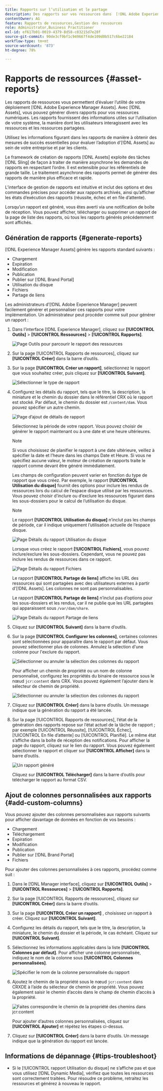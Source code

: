 ```yaml
---
title: Rapports sur l’utilisation et le partage
description: Des rapports sur vos ressources dans  [!DNL Adobe Experience Manager Assets]  vous permettent de comprendre l’utilisation, l’activité et le partage de vos ressources numériques.
contentOwner: AG
feature: Rapports de ressources,Gestion des ressources
role: Administrator,Business Practitioner
exl-id: ef617b01-0019-4379-8d58-c03215d7e28f
source-git-commit: 90de3cf9bf1c949667f4de109d0b517c6be22184
workflow-type: tm+mt
source-wordcount: '873'
ht-degree: 78%

---
```


# Rapports de ressources {#asset-reports}

Les rapports de ressources vous permettent d’évaluer l’utilité de votre déploiement [!DNL Adobe Experience Manager Assets]. Avec [!DNL Assets], vous pouvez générer divers rapports pour vos ressources numériques. Les rapports fournissent des informations utiles sur l’utilisation de votre système, la manière dont les utilisateurs interagissent avec les ressources et les ressources <!-- downloaded and --> partagées.

Utilisez les informations figurant dans les rapports de manière à obtenir des mesures de succès essentielles pour évaluer l’adoption d’[!DNL Assets] au sein de votre entreprise et par les clients.

Le framework de création de rapports [!DNL Assets] exploite des tâches [!DNL Sling] de façon à traiter de manière asynchrone les demandes de rapports en respectant l’ordre. Il est extensible pour les référentiels de grande taille. Le traitement asynchrone des rapports permet de générer des rapports de manière plus efficace et rapide.

L’interface de gestion de rapports est intuitive et inclut des options et des commandes précises pour accéder aux rapports archivés, ainsi qu’afficher les états d’exécution des rapports (réussite, échec et en file d’attente).

Lorsqu’un rapport est généré, vous êtes averti via <!-- through an email (optional) and --> une notification de boîte de réception. Vous pouvez afficher, télécharger ou supprimer un rapport de la page de liste des rapports, où tous les rapports générés précédemment sont affichés.

## Génération de rapports {#generate-reports}

[!DNL Experience Manager Assets] génère les rapports standard suivants :

* Chargement
* Expiration
* Modification
* Publication
* Publier sur [!DNL Brand Portal]
* Utilisation du disque
* Fichiers
* Partage de liens

<!-- Removed download report.
* Upload
* Download
* Expiration
* Modification
* Publish
* [!DNL Brand Portal] publish
* Disk Usage
* Files
* Link Share
-->

Les administrateurs d’[!DNL Adobe Experience Manager] peuvent facilement générer et personnaliser ces rapports pour votre implémentation. Un administrateur peut procéder comme suit pour générer un rapport :

1. Dans l’interface [!DNL Experience Manager], cliquez sur **[!UICONTROL Outils]** > **[!UICONTROL Ressources]** > **[!UICONTROL Rapports]**.

   ![Page Outils pour parcourir le rapport des ressources](assets/navigation.png)

1. Sur la page [!UICONTROL Rapports de ressources], cliquez sur **[!UICONTROL Créer]** dans la barre d’outils.
1. Sur la page **[!UICONTROL Créer un rapport]**, sélectionnez le rapport que vous souhaitez créer, puis cliquez sur **[!UICONTROL Suivant]**.

   ![Sélectionner le type de rapport](assets/choose_report.png)

1. Configurez les détails du rapport, tels que le titre, la description, la miniature et le chemin du dossier dans le référentiel CRX où le rapport est stocké. Par défaut, le chemin du dossier est `/content/dam`. Vous pouvez spécifier un autre chemin.

   ![Page d’ajout de détails de rapport](assets/report_configuration.png)

   Sélectionnez la période de votre rapport. Vous pouvez choisir de générer le rapport maintenant ou à une date et une heure ultérieures.

   >[!NOTE]
   >
   >Si vous choisissez de planifier le rapport à une date ultérieure, veillez à spécifier la date et l’heure dans les champs Date et Heure. Si vous ne spécifiez aucune valeur, le moteur de création de rapports traite le rapport comme devant être généré immédiatement.

   Les champs de configuration peuvent varier en fonction du type de rapport que vous créez. Par exemple, le rapport **[!UICONTROL Utilisation du disque]** fournit des options pour inclure les rendus de ressources lors du calcul de l’espace disque utilisé par les ressources. Vous pouvez choisir d’inclure ou d’exclure les ressources figurant dans les sous-dossiers pour le calcul de l’utilisation du disque.

   >[!NOTE]
   >
   >Le rapport **[!UICONTROL Utilisation du disque]** n’inclut pas les champs de période, car il indique uniquement l’utilisation actuelle de l’espace disque.

   ![Page Détails du rapport Utilisation du disque](assets/disk_usage_configuration.png)

   Lorsque vous créez le rapport **[!UICONTROL Fichiers]**, vous pouvez inclure/exclure les sous-dossiers. Cependant, vous ne pouvez pas inclure les rendus de ressources dans ce rapport.

   ![Page Détails du rapport Fichiers](assets/files_report.png)

   Le rapport **[!UICONTROL Partage de liens]** affiche les URL des ressources qui sont partagées avec des utilisateurs externes à partir d’[!DNL Assets]. <!-- It includes email ids of the user who shared the assets, emails ids of users with which the assets are shared, share date, and expiration date for the link. --> Les colonnes ne sont pas personnalisables.

   Le rapport **[!UICONTROL Partage de liens]** n’inclut pas d’options pour les sous-dossiers et les rendus, car il ne publie que les URL partagées qui apparaissent sous `/var/dam/share`.

   ![Page Détails du rapport Partage de liens](assets/link_share.png)

1. Cliquez sur **[!UICONTROL Suivant]** dans la barre d’outils.

1. Sur la page **[!UICONTROL Configurer les colonnes]**, certaines colonnes sont sélectionnées pour apparaître dans le rapport par défaut. Vous pouvez sélectionner plus de colonnes. Annulez la sélection d&#39;une colonne pour l&#39;exclure du rapport.

   ![Sélectionner ou annuler la sélection des colonnes du rapport](assets/configure_columns.png)

   Pour afficher un chemin de propriété ou un nom de colonne personnalisé, configurez les propriétés du binaire de ressource sous le nœud `jcr:content` dans CRX. Vous pouvez également l’ajouter dans le sélecteur de chemin de propriété.

   ![Sélectionner ou annuler la sélection des colonnes du rapport](assets/custom_columns.png)

1. Cliquez sur **[!UICONTROL Créer]** dans la barre d’outils. Un message indique que la génération du rapport a été lancée.
1. Sur la page [!UICONTROL Rapports de ressources], l’état de la génération des rapports repose sur l’état actuel de la tâche de rapport ; par exemple [!UICONTROL Réussite], [!UICONTROL Échec], [!UICONTROL En file d’attente] ou [!UICONTROL Planifié]. Le même état s’affiche dans la boîte de réception des notifications. Pour afficher la page du rapport, cliquez sur le lien du rapport. Vous pouvez également sélectionner le rapport et cliquer sur **[!UICONTROL Afficher]** dans la barre d’outils.

   ![Un rapport généré](assets/report_page.png)

   Cliquez sur **[!UICONTROL Télécharger]** dans la barre d’outils pour télécharger le rapport au format CSV.

## Ajout de colonnes personnalisées aux rapports {#add-custom-columns}

Vous pouvez ajouter des colonnes personnalisées aux rapports suivants pour afficher davantage de données en fonction de vos besoins :

<!-- Remove download report.
* Upload
* Download
* Expiration
* Modification
* Publish
* [!DNL Brand Portal] publish
* Files
-->

* Chargement
* Téléchargement
* Expiration
* Modification
* Publication
* Publier sur [!DNL Brand Portal]
* Fichiers

Pour ajouter des colonnes personnalisées à ces rapports, procédez comme suit :

1. Dans le [!DNL Manager interface], cliquez sur **[!UICONTROL Outils]** > **[!UICONTROL Ressources]** > **[!UICONTROL Rapports]**.
1. Sur la page [!UICONTROL Rapports de ressources], cliquez sur **[!UICONTROL Créer]** dans la barre d’outils.

1. Sur la page **[!UICONTROL Créer un rapport]** , choisissez un rapport à créer. Cliquez sur **[!UICONTROL Suivant]**.

1. Configurez les détails du rapport, tels que le titre, la description, la miniature, le chemin du dossier et la période, le cas échéant. Cliquez sur **[!UICONTROL Suivant]**.

1. Sélectionnez les informations applicables dans la liste **[!UICONTROL Colonnes par défaut]**. Pour afficher une colonne personnalisée, indiquez le nom de la colonne sous **[!UICONTROL Colonnes personnalisées]**.

   ![Spécifier le nom de la colonne personnalisée du rapport](assets/custom_columns-1.png)

1. Ajoutez le chemin de la propriété sous le nœud `jcr:content` dans CRXDE à l’aide du sélecteur de chemin de propriété. Vous pouvez également saisir le chemin d’accès dans le champ de chemin d’accès à la propriété.

   ![Faites correspondre le chemin de la propriété des chemins dans jcr:content](assets/property_picker.png)

   Pour ajouter d’autres colonnes personnalisées, cliquez sur **[!UICONTROL Ajouter]** et répétez les étapes ci-dessus.

1. Cliquez sur **[!UICONTROL Créer]** dans la barre d’outils. Un message indique que la génération du rapport est lancée.

<!-- TBD: How to configure purge now? Is it using OSGi configurations?

## Configure purging service {#configure-purging-service}

To remove reports that you no longer require, configure the DAM Report Purge service from the web console to purge existing reports based on their quantity and age.

1. Access the web console (configuration manager) from `https://[aem_server]:[port]/system/console/configMgr`.
1. Open the **[!UICONTROL DAM Report Purge Service]** configuration.
1. Specify the frequency (time interval) for the purging service in the `scheduler.expression.name` field. You can also configure the age and the quantity threshold for reports.
1. Save the changes.
-->

## Informations de dépannage {#tips-troubleshoot}

* Si le [!UICONTROL rapport Utilisation du disque] ne s’affiche pas et que vous utilisez [!DNL Dynamic Media], vérifiez que toutes les ressources sont correctement traitées. Pour résoudre ce problème, retraitez les ressources et générez à nouveau le rapport.

<!-- These notes were present in generate report section above. Removing commented text from in between the instructions to preserve the numbering of the ordered list.

TBD: How do enable this in CS now? Is it done using some OSGi config now?
   >[!NOTE]
   >
   >Before you can generate an **[!UICONTROL Asset Downloaded]** report, ensure that the Asset Download service is enabled. From the web console (`https://[aem_server]:[port]/system/console/configMgr`), open the **[!UICONTROL Day CQ DAM Event Recorder]** configuration, and select the **[!UICONTROL Asset Downloaded (DOWNLOADED)]** option in Event Types if not already selected.
-->

<!-- Removed download report.
   >[!NOTE]
   >
   >By default, the Content Fragments and link shares are included in the asset [!UICONTROL Download] report. Select the appropriate option to create a report of link shares or to exclude Content Fragments from the download report.

   >[!NOTE]
   >
   >The [!UICONTROL Download] report displays details of only those assets which are downloaded after selecting individually or are downloaded using Quick Action. However, it does not include the details of the assets that are inside a downloaded folder.
-->
